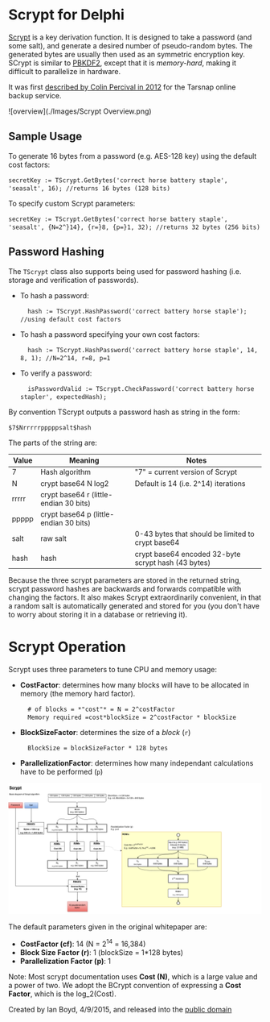 Scrypt for Delphi
=====================

[Scrypt](http://en.wikipedia.org/wiki/Scrypt) is a key derivation function. It is designed to take a password (and some salt), and generate a desired number of pseudo-random bytes. The generated bytes are usually then used as an symmetric encryption key. SCrypt is similar to [PBKDF2](http://en.wikipedia.org/wiki/PBKDF2), except that it is *memory-hard*, making it difficult to parallelize in hardware. 

It was first [described by Colin Percival in 2012](http://www.tarsnap.com/scrypt/scrypt.pdf) for the Tarsnap online backup service.

![overview](./Images/Scrypt Overview.png)

Sample Usage
----------------

To generate 16 bytes from a password (e.g. AES-128 key) using the default cost factors:

    secretKey := TScrypt.GetBytes('correct horse battery staple', 'seasalt', 16); //returns 16 bytes (128 bits)
    
To specify custom Scrypt parameters:

    secretKey := TScrypt.GetBytes('correct horse battery staple', 'seasalt', {N=2^}14}, {r=}8, {p=}1, 32); //returns 32 bytes (256 bits)

Password Hashing
--------------

The `TScrypt` class also supports being used for password hashing (i.e. storage and verification of passwords).

- To hash a password:

        hash := TScrypt.HashPassword('correct battery horse staple'); //using default cost factors
    
- To hash a password specifying your own cost factors:

        hash := TScrypt.HashPassword('correct battery horse staple', 14, 8, 1); //N=2^14, r=8, p=1
    
- To verify a password:

        isPasswordValid := TScrypt.CheckPassword('correct battery horse stapler', expectedHash);


By convention TScrypt outputs a password hash as string in the form:

    $7$Nrrrrrpppppsalt$hash

The parts of the string are:

| Value | Meaning | Notes |
|-------|---------|-------|
| 7 | Hash algorithm | "7" = current version of Scrypt |
| N | crypt base64 N log2 | Default is 14 (i.e. 2^14) iterations |
| rrrrr | crypt base64 r (little-endian 30 bits) |  |
| ppppp | crypt base64 p (little-endian 30 bits) |  |
| salt | raw salt | 0-43 bytes that should be limited to crypt base64 |
| hash | hash | crypt base64 encoded 32-byte scrypt hash (43 bytes) |

Because the three scrypt parameters are stored in the returned string, scrypt password hashes are backwards and forwards compatible with changing the factors. It also makes Scrypt extraordinarily convenient, in that a random salt is automatically generated and stored for you (you don't have to worry about storing it in a database or retrieving it).

Scrypt Operation
============

Scrypt uses three parameters to tune CPU and memory usage:

- **CostFactor**: determines how many blocks will have to be allocated in memory (the memory hard factor).  

        # of blocks = *"cost"* = N = 2^costFactor
        Memory required =cost*blockSize = 2^costFactor * blockSize

- **BlockSizeFactor**: determines the size of a *block* (`r`)     
 
        BlockSize = blockSizeFactor * 128 bytes

- **ParallelizationFactor**: determines how many independant calculations have to be performed (`p`)

![operation](./Images/Operation.png)

The default parameters given in the original whitepaper are:

- **CostFactor (cf)**: 14 (N = 2<sup>14</sup> = 16,384)
- **Block Size Factor (r)**: 1 (blockSize = 1*128 bytes)
- **Parallelization Factor (p)**: 1

Note: Most scrypt documentation uses **Cost (N)**, which is a large value and a power of two. We adopt the BCrypt convention of expressing a **Cost Factor**, which is the log_2(Cost).
 

Created by Ian Boyd, 4/9/2015, and released into the [public domain](http://unlicense.org/)
